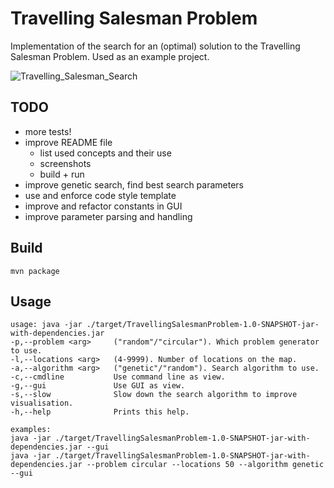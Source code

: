 # Travelling Salesman Problem

Implementation of the search for an (optimal) solution to the Travelling Salesman Problem. Used as an example project.

![Travelling_Salesman_Search](https://user-images.githubusercontent.com/104705788/172116249-5566f2c7-642e-4cfc-bb3a-963551786143.png)


## TODO
- more tests!
- improve README file
  - list used concepts and their use
  - screenshots
  - build + run
- improve genetic search, find best search parameters
- use and enforce code style template
- improve and refactor constants in GUI
- improve parameter parsing and handling


## Build
    mvn package

## Usage
    usage: java -jar ./target/TravellingSalesmanProblem-1.0-SNAPSHOT-jar-with-dependencies.jar
    -p,--problem <arg>     ("random"/"circular"). Which problem generator to use.
    -l,--locations <arg>   (4-9999). Number of locations on the map.
    -a,--algorithm <arg>   ("genetic"/"random"). Search algorithm to use.
    -c,--cmdline           Use command line as view.
    -g,--gui               Use GUI as view.
    -s,--slow              Slow down the search algorithm to improve visualisation.
    -h,--help              Prints this help.

    examples:
    java -jar ./target/TravellingSalesmanProblem-1.0-SNAPSHOT-jar-with-dependencies.jar --gui
    java -jar ./target/TravellingSalesmanProblem-1.0-SNAPSHOT-jar-with-dependencies.jar --problem circular --locations 50 --algorithm genetic --gui
